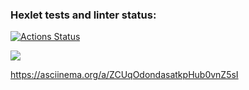 ### Hexlet tests and linter status:
[![Actions Status](https://github.com/Sboris12/php-project-lvl1/workflows/hexlet-check/badge.svg)](https://github.com/Sboris12/php-project-lvl1/actions)

<a href="https://codeclimate.com/github/codeclimate/codeclimate/maintainability"><img src="https://api.codeclimate.com/v1/badges/a99a88d28ad37a79dbf6/maintainability" /></a>

https://asciinema.org/a/ZCUqOdondasatkpHub0vnZ5sI